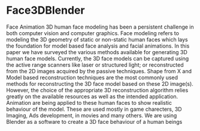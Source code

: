 # Face3DBlender
 Face Animation 
 3D human face modeling has been a persistent challenge in both computer vision and computer graphics. Face modeling refers to modeling the 3D geometry of static or non-static human faces which lays the foundation for model based face analysis and facial animations. In this paper we have surveyed the various methods available for generating 3D human face models. Currently, the 3D face models can be captured using the active range scanners like laser or structured light; or reconstructed from the 2D images acquired by the passive techniques. Shape from X and Model based reconstruction techniques are the most commonly used methods for reconstructing the 3D face model based on these 2D image(s). However, the choice of the appropriate 3D reconstruction algorithm relies greatly on the available resources as well as the intended application.
Animation are being applied to these human faces to show realistic behaviour of the model. These are used mostly in game charecters, 3D Imaging, Ads development, in movies and many others. We are using Blender as a software to create a 3D face behaviour of a human beings

